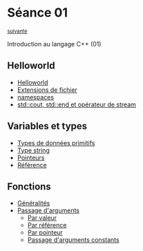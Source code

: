 # Séance 01

<p><sup><a href="../s02">suivante</a></sup></p>

Introduction au langage C++ (01)

## Helloworld

- [Helloworld](../cours/helloworld_cpp.md#helloworld)
- [Extensions de fichier](../cours/helloworld_cpp.md#extension-de-fichiers-c)
- [namespaces](../cours/helloworld_cpp.md#les-espaces-de-noms-ou-namespaces-et-loperateur-de-portée-)
- [std::cout, std::end et opérateur de stream](../cours/helloworld_cpp.md#stdcout-stdendl-et-operateur-de-stream)

## Variables et types

- [Types de données primitifs](../cours/data_types_pointers_references.md#types-de-données-primitifs)
- [Type string](../cours/data_types_pointers_references.md#type-string)
- [Pointeurs](../cours/data_types_pointers_references.md#pointeurs)
- [Référence](../cours/data_types_pointers_references.md#références)

## Fonctions

- [Généralités](../cours/functions.md#généralités-sur-les-fonctions)
- [Passage d'arguments](../cours/functions.md#passage-darguments)
  - [Par valeur](../cours/functions.md#passage-darguments-par-valeur)
  - [Par référence](../cours/functions.md#passage-darguments-par-référence)
  - [Par pointeur](../cours/functions.md#passage-darguments-par-pointeur)
  - [Passage d'arguments constants](../cours/functions.md#passage-darguments-constants)
